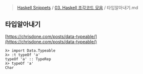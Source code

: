 > [Haskell Snippets](../README.md) / [03. Haskell 조각코드 모음](README.md) / 타입알아내기.md
## 타입알아내기
[https://chrisdone.com/posts/data-typeable/](https://chrisdone.com/posts/data-typeable/)

```
λ> import Data.Typeable
λ> :t typeOf 'a'
typeOf 'a' :: TypeRep
λ> typeOf 'a'
Char
```
